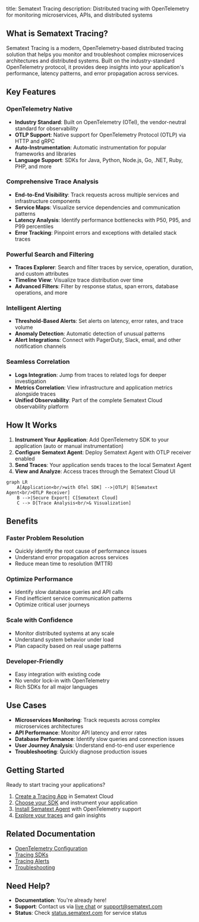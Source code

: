 title: Sematext Tracing
description: Distributed tracing with OpenTelemetry for monitoring microservices, APIs, and distributed systems

## What is Sematext Tracing?

Sematext Tracing is a modern, OpenTelemetry-based distributed tracing solution that helps you monitor and troubleshoot complex microservices architectures and distributed systems. Built on the industry-standard OpenTelemetry protocol, it provides deep insights into your application's performance, latency patterns, and error propagation across services.

## Key Features

### OpenTelemetry Native
- **Industry Standard**: Built on OpenTelemetry (OTel), the vendor-neutral standard for observability
- **OTLP Support**: Native support for OpenTelemetry Protocol (OTLP) via HTTP and gRPC
- **Auto-Instrumentation**: Automatic instrumentation for popular frameworks and libraries
- **Language Support**: SDKs for Java, Python, Node.js, Go, .NET, Ruby, PHP, and more

### Comprehensive Trace Analysis
- **End-to-End Visibility**: Track requests across multiple services and infrastructure components
- **Service Maps**: Visualize service dependencies and communication patterns
- **Latency Analysis**: Identify performance bottlenecks with P50, P95, and P99 percentiles
- **Error Tracking**: Pinpoint errors and exceptions with detailed stack traces

### Powerful Search and Filtering
- **Traces Explorer**: Search and filter traces by service, operation, duration, and custom attributes
- **Timeline View**: Visualize trace distribution over time
- **Advanced Filters**: Filter by response status, span errors, database operations, and more

### Intelligent Alerting
- **Threshold-Based Alerts**: Set alerts on latency, error rates, and trace volume
- **Anomaly Detection**: Automatic detection of unusual patterns
- **Alert Integrations**: Connect with PagerDuty, Slack, email, and other notification channels

### Seamless Correlation
- **Logs Integration**: Jump from traces to related logs for deeper investigation
- **Metrics Correlation**: View infrastructure and application metrics alongside traces
- **Unified Observability**: Part of the complete Sematext Cloud observability platform

## How It Works

1. **Instrument Your Application**: Add OpenTelemetry SDK to your application (auto or manual instrumentation)
2. **Configure Sematext Agent**: Deploy Sematext Agent with OTLP receiver enabled
3. **Send Traces**: Your application sends traces to the local Sematext Agent
4. **View and Analyze**: Access traces through the Sematext Cloud UI

```mermaid
graph LR
    A[Application<br/>with OTel SDK] -->|OTLP| B[Sematext Agent<br/>OTLP Receiver]
    B -->|Secure Export| C[Sematext Cloud]
    C --> D[Trace Analysis<br/>& Visualization]
```

## Benefits

### Faster Problem Resolution
- Quickly identify the root cause of performance issues
- Understand error propagation across services
- Reduce mean time to resolution (MTTR)

### Optimize Performance
- Identify slow database queries and API calls
- Find inefficient service communication patterns
- Optimize critical user journeys

### Scale with Confidence
- Monitor distributed systems at any scale
- Understand system behavior under load
- Plan capacity based on real usage patterns

### Developer-Friendly
- Easy integration with existing code
- No vendor lock-in with OpenTelemetry
- Rich SDKs for all major languages

## Use Cases

- **Microservices Monitoring**: Track requests across complex microservices architectures
- **API Performance**: Monitor API latency and error rates
- **Database Performance**: Identify slow queries and connection issues
- **User Journey Analysis**: Understand end-to-end user experience
- **Troubleshooting**: Quickly diagnose production issues

## Getting Started

Ready to start tracing your applications?

1. [Create a Tracing App](/docs/tracing/create-tracing-app/) in Sematext Cloud
2. [Choose your SDK](/docs/tracing/sdks/) and instrument your application
3. [Install Sematext Agent](/docs/agents/sematext-agent/opentelemetry/) with OpenTelemetry support
4. [Explore your traces](/docs/tracing/reports/explorer/) and gain insights

## Related Documentation

- [OpenTelemetry Configuration](/docs/agents/sematext-agent/opentelemetry/)
- [Tracing SDKs](/docs/tracing/sdks/)
- [Tracing Alerts](/docs/tracing/alerts/creating-alerts/)
- [Troubleshooting](/docs/tracing/troubleshooting/)

## Need Help?

- **Documentation**: You're already here!
- **Support**: Contact us via [live chat](#) or [support@sematext.com](mailto:support@sematext.com)
- **Status**: Check [status.sematext.com](https://status.sematext.com) for service status